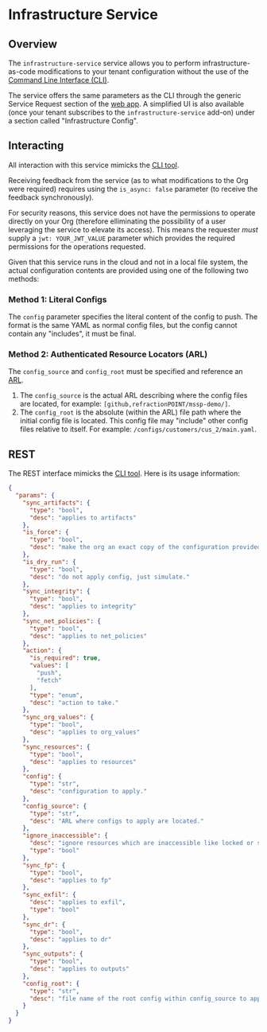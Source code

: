 # Infrastructure Service

## Overview
The `infrastructure-service` service allows you to perform infrastructure-as-code modifications
to your tenant configuration without the use of the [Command Line Interface (CLI)](https://github.com/refractionPOINT/python-limacharlie/#configs-1).

The service offers the same parameters as the CLI through the generic Service Request section of the [web app](https://app.limacharlie.io).
A simplified UI is also available (once your tenant subscribes to the `infrastructure-service` add-on) under a section called "Infrastructure Config". 

## Interacting
All interaction with this service mimicks the [CLI tool](https://github.com/refractionPOINT/python-limacharlie/#configs-1).

Receiving feedback from the service (as to what modifications to the Org were required) requires using the `is_async: false` parameter (to receive the
feedback synchronously).

For security reasons, this service does not have the permissions to operate directly on your Org (therefore elliminating the possibility of a
user leveraging the service to elevate its access). This means the requester _must_ supply a `jwt: YOUR_JWT_VALUE` parameter which provides the
required permissions for the operations requested.

Given that this service runs in the cloud and not in a local file system, the actual configuration contents are provided using one of the following two methods:

### Method 1: Literal Configs

The `config` parameter specifies the literal content of the config to push. The format is the same YAML as normal config files, but the config
cannot contain any "includes", it must be final.

### Method 2: Authenticated Resource Locators (ARL)

The `config_source` and `config_root` must be specified and reference an [ARL](https://github.com/refractionPOINT/authenticated_resource_locator).

1. The `config_source` is the actual ARL describing where the config files are located, for example: `[github,refractionPOINT/mssp-demo/]`.
1. The `config_root` is the absolute (within the ARL) file path where the initial config file is located. This config file may "include" other config files relative to itself. For example: `/configs/customers/cus_2/main.yaml`.

## REST

The REST interface mimicks the [CLI tool](https://github.com/refractionPOINT/python-limacharlie/#configs-1). Here is its usage information:

```json
{
  "params": {
    "sync_artifacts": {
      "type": "bool",
      "desc": "applies to artifacts"
    },
    "is_force": {
      "type": "bool",
      "desc": "make the org an exact copy of the configuration provided."
    },
    "is_dry_run": {
      "type": "bool",
      "desc": "do not apply config, just simulate."
    },
    "sync_integrity": {
      "type": "bool",
      "desc": "applies to integrity"
    },
    "sync_net_policies": {
      "type": "bool",
      "desc": "applies to net_policies"
    },
    "action": {
      "is_required": true,
      "values": [
        "push",
        "fetch"
      ],
      "type": "enum",
      "desc": "action to take."
    },
    "sync_org_values": {
      "type": "bool",
      "desc": "applies to org_values"
    },
    "sync_resources": {
      "type": "bool",
      "desc": "applies to resources"
    },
    "config": {
      "type": "str",
      "desc": "configuration to apply."
    },
    "config_source": {
      "type": "str",
      "desc": "ARL where configs to apply are located."
    },
    "ignore_inaccessible": {
      "desc": "ignore resources which are inaccessible like locked or segmented.",
      "type": "bool"
    },
    "sync_fp": {
      "type": "bool",
      "desc": "applies to fp"
    },
    "sync_exfil": {
      "desc": "applies to exfil",
      "type": "bool"
    },
    "sync_dr": {
      "type": "bool",
      "desc": "applies to dr"
    },
    "sync_outputs": {
      "type": "bool",
      "desc": "applies to outputs"
    },
    "config_root": {
      "type": "str",
      "desc": "file name of the root config within config_source to apply."
    }
  }
}
```